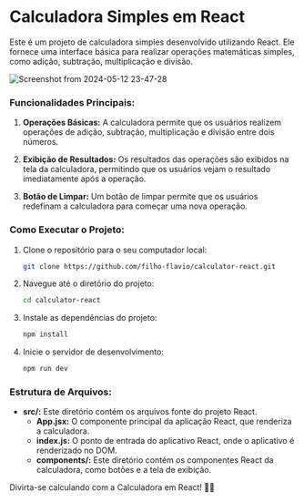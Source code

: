 # Calculadora Simples em React

Este é um projeto de calculadora simples desenvolvido utilizando React. Ele fornece uma interface básica para realizar operações matemáticas simples, como adição, subtração, multiplicação e divisão.

![Screenshot from 2024-05-12 23-47-28](https://github.com/filho-flavio/calculator-react/assets/113551879/90edecff-5264-4a5d-b16f-a46c920d6e6e)

### Funcionalidades Principais:

1. **Operações Básicas:** A calculadora permite que os usuários realizem operações de adição, subtração, multiplicação e divisão entre dois números.

2. **Exibição de Resultados:** Os resultados das operações são exibidos na tela da calculadora, permitindo que os usuários vejam o resultado imediatamente após a operação.

3. **Botão de Limpar:** Um botão de limpar permite que os usuários redefinam a calculadora para começar uma nova operação.

### Como Executar o Projeto:

1. Clone o repositório para o seu computador local:

   ```bash
   git clone https://github.com/filho-flavio/calculator-react.git
   ```

2. Navegue até o diretório do projeto:

   ```bash
   cd calculator-react
   ```

3. Instale as dependências do projeto:

   ```bash
   npm install
   ```

4. Inicie o servidor de desenvolvimento:

   ```bash
   npm run dev
   ```

### Estrutura de Arquivos:

- **src/:** Este diretório contém os arquivos fonte do projeto React.
  - **App.jsx:** O componente principal da aplicação React, que renderiza a calculadora.
  - **index.js:** O ponto de entrada do aplicativo React, onde o aplicativo é renderizado no DOM.
  - **components/:** Este diretório contém os componentes React da calculadora, como botões e a tela de exibição.

Divirta-se calculando com a Calculadora em React! 🧮🚀
